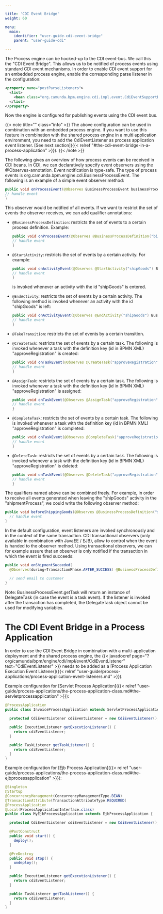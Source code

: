 ```yaml
---

title: 'CDI Event Bridge'
weight: 60

menu:
  main:
    identifier: "user-guide-cdi-event-bridge"
    parent: "user-guide-cdi"

---
```



The Process engine can be hooked-up to the CDI event-bus. We call this the "CDI Event Bridge". This allows us to be notified of process events using standard CDI event mechanisms. In order to enable CDI event support for an embedded process engine, enable the corresponding parse listener in the configuration:

```xml
<property name="postParseListeners">
  <list>
    <bean class="org.camunda.bpm.engine.cdi.impl.event.CdiEventSupportBpmnParseListener" />
  </list>
</property>
```

Now the engine is configured for publishing events using the CDI event bus.

{{< note title="" class="info" >}}
  The above configuration can be used in combination with an embedded process engine. If you want to use this feature in combination with the shared process engine in a multi application environment, you need to add the CdiEventListener as process application event listener. [See next section]({{< relref "#the-cdi-event-bridge-in-a-process-application" >}}).
{{< /note >}}

The following gives an overview of how process events can be received in CDI beans. In CDI, we can declaratively specify event observers using the @Observes-annotation. Event notification is type-safe. The type of process events is org.camunda.bpm.engine.cdi.BusinessProcessEvent. The following is an example of a simple event observer method:

```java
public void onProcessEvent(@Observes BusinessProcessEvent businessProcessEvent) {
// handle event
}
```

This observer would be notified of all events. If we want to restrict the set of events the observer receives, we can add qualifier annotations:

* `@BusinessProcessDefinition`: restricts the set of events to a certain process definition. Example:

  ```java
  public void onProcessEvent(@Observes @BusinessProcessDefinition("billingProcess") BusinessProcessEvent businessProcessEvent) {
  // handle event
  }
  ```

* `@StartActivity`: restricts the set of events by a certain activity. For example:

  ```java
  public void onActivityEvent(@Observes @StartActivity("shipGoods") BusinessProcessEvent businessProcessEvent) {
  // handle event
  }
  ```

  is invoked whenever an activity with the id "shipGoods" is entered.

* `@EndActivity`: restricts the set of events by a certain activity. The following method is invoked whenever an activity with the id "shipGoods" is left:

  ```java
  public void onActivityEvent(@Observes @EndActivity("shipGoods") BusinessProcessEvent businessProcessEvent) {
  // handle event
  }
  ```

* `@TakeTransition`: restricts the set of events by a certain transition.

* `@CreateTask`: restricts the set of events by a certain task. The following is invoked whenever a task with the definition key (id in BPMN XML) "approveRegistration" is created:

  ```java
  public void onTaskEvent(@Observes @CreateTask("approveRegistration") BusinessProcessEvent businessProcessEvent) {
  // handle event
  }
  ```

* `@AssignTask`: restricts the set of events by a certain task. The following is invoked whenever a task with the definition key (id in BPMN XML) "approveRegistration" is assigned:

  ```java
  public void onTaskEvent(@Observes @AssignTask("approveRegistration") BusinessProcessEvent businessProcessEvent) {
  // handle event
  }
  ```

* `@CompleteTask`: restricts the set of events by a certain task. The following is invoked whenever a task with the definition key (id in BPMN XML) "approveRegistration" is completed:

  ```java
  public void onTaskEvent(@Observes @CompleteTask("approveRegistration") BusinessProcessEvent businessProcessEvent) {
  // handle event
  }
  ```

* `@DeleteTask`: restricts the set of events by a certain task. The following is invoked whenever a task with the definition key (id in BPMN XML) "approveRegistration" is deleted:

  ```java
  public void onTaskEvent(@Observes @DeleteTask("approveRegistration") BusinessProcessEvent businessProcessEvent) {
  // handle event
  }
  ```

The qualifiers named above can be combined freely. For example, in order to receive all events generated when leaving the "shipGoods" activity in the "shipmentProcess", we could write the following observer method:

```java
public void beforeShippingGoods(@Observes @BusinessProcessDefinition("shippingProcess") @EndActivity("shipGoods") BusinessProcessEvent evt) {
  // handle event
}
```

In the default configuration, event listeners are invoked synchronously and in the context of the same transaction. CDI transactional observers (only available in combination with JavaEE / EJB), allow to control when the event is handed to the observer method. Using transactional observers, we can for example assure that an observer is only notified if the transaction in which the event is fired succeeds:

```java
public void onShipmentSuceeded(
  @Observes(during=TransactionPhase.AFTER_SUCCESS) @BusinessProcessDefinition("shippingProcess") @EndActivity("shipGoods") BusinessProcessEvent evt) {

  // send email to customer
}
```

Note: BusinessProcessEvent.getTask will return an instance of DelegateTask (in case the event is a task event). If the listener is invoked after the transaction has completed, the DelegateTask object cannot be used
for modifying variables.

# The CDI Event Bridge in a Process Application

In order to use the CDI Event Bridge in combination with a multi-application deployment and the shared process engine, the {{< javadocref page="?org/camunda/bpm/engine/cdi/impl/event/CdiEventListener" text="CdiEventListener" >}} needs to be added as a [Process Application Execution Event Listener]({{< relref "user-guide/process-applications/process-application-event-listeners.md" >}}).

Example configuration for [Servlet Process Application]({{< relref "user-guide/process-applications/the-process-application-class.md#the-servletprocessapplication" >}}):

```java
@ProcessApplication
public class InvoiceProcessApplication extends ServletProcessApplication {

  protected CdiEventListener cdiEventListener = new CdiEventListener();

  public ExecutionListener getExecutionListener() {
    return cdiEventListener;
  }

  public TaskListener getTaskListener() {
    return cdiEventListener;
  }
}
```

Example configuration for [Ejb Process Application]({{< relref "user-guide/process-applications/the-process-application-class.md#the-ejbprocessapplication" >}}):

```java
@Singleton
@Startup
@ConcurrencyManagement(ConcurrencyManagementType.BEAN)
@TransactionAttribute(TransactionAttributeType.REQUIRED)
@ProcessApplication
@Local(ProcessApplicationInterface.class)
public class MyEjbProcessApplication extends EjbProcessApplication {

  protected CdiEventListener cdiEventListener = new CdiEventListener();

  @PostConstruct
  public void start() {
    deploy();
  }

  @PreDestroy
  public void stop() {
    undeploy();
  }

  public ExecutionListener getExecutionListener() {
    return cdiEventListener;
  }

  public TaskListener getTaskListener() {
    return cdiEventListener;
  }
}
```
